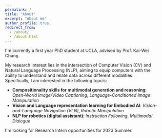 ```yaml
---
permalink: /
title: "About"
excerpt: "About me"
author_profile: true
redirect_from: 
  - /about/
  - /about.html
---
```


I'm currently a first year PhD student at UCLA, advised by Prof. Kai-Wei Chang. 

My research interest lies in the intersection of Computer Vision (CV) and Natural Language Processing (NLP), aiming to equip computers with the ability to understand and relate data across different modalities. Specifically, I am interested in the following topcis:

- **Compositionality skills for multimodal generation and reasoning**: *Open-World Image/Video Captioning*, *Language-Conditioned Image Manipulation*
- **Vision and Language representation learning for Embodied AI**: *Vision-and-Language Navigation (VLN)*, *Robotic Manipulation*
- **NLP for robotics (digital assistant)**: *Instruction Following*, *Multimodal Dialogue*

I'm looking for Research Intern opportunities for 2023 Summer.
